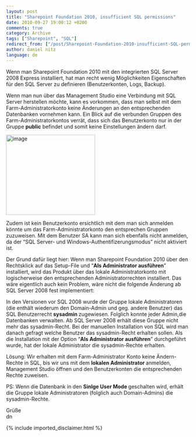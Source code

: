 ```yaml
---
layout: post
title: "Sharepoint Foundation 2010, insufficient SQL permissions"
date: 2010-09-27 19:00:12 +0200
comments: true
category: Archive
tags: ["Sharepoint", "SQL"]
redirect_from: ["/post/Sharepoint-Foundation-2010-insufficient-SQL-permissions", "/post/sharepoint-foundation-2010-insufficient-sql-permissions"]
author: daniel nitz
language: de
---
```

<!-- more -->
<p>Wenn man Sharepoint Foundation 2010 mit den integrierten SQL Server 2008 Express installiert, hat man recht wenig Möglichkeiten Eigenschaften für den SQL Server zu definieren (Benutzerkonten, Logs, Backup).</p>  <p>Wenn man nun über das Management Studio eine Verbindung mit SQL Server herstellen möchte, kann es vorkommen, dass man selbst mit dem Farm-Administratorkonto keine Änderungen an den entsprechenden Datenbanken vornehmen kann. Ein Blick auf die verbunden Gruppen des Farm-Administratorkontos verrät, dass sich das Benutzerkonto nur in der Gruppe <strong>public</strong> befindet und somit keine Einstellungen ändern darf.</p>  <p><a href="/assets/archive/image_274.png"><img style="background-image: none; border-right-width: 0px; padding-left: 0px; padding-right: 0px; display: inline; border-top-width: 0px; border-bottom-width: 0px; border-left-width: 0px; padding-top: 0px" title="image" border="0" alt="image" src="/assets/archive/image_thumb_272.png" width="244" height="219" /></a></p>  <p>Zudem ist kein Benutzerkonto ersichtlich mit dem man sich anmelden könnte um das Farm-Administratorkonto den entsprechen Gruppen zuzuweisen. Mit dem Benutzer SA kann man sich ebenfalls nicht anmelden, da der “SQL Server- und Windows-Authentifizerungsmodus” nicht aktiviert ist.</p>  <p>Der Grund dafür liegt hier: Wenn man Sharepoint Foundation 2010 über den Rechtsklick auf das Setup-File und “<strong>Als Administrator ausführen</strong>” installiert, wird das Produkt über das lokale Administratorkonto mit logischerweise den entsprechenden Administratorrechten installiert. Das wäre eigentlich auch kein Problem, wäre nicht die folgende Änderung ab SQL Server 2008 fest implementiert:</p>  <p>In den Versionen vor SQL 2008 wurde der Gruppe lokale Administratoren (die enthält wiederum den Domain-Admin und geg. andere Benutzer) das SQL Benutzerrecht <strong>sysadmin </strong>zugewiesen. Folglich konnte jeder Admin,die Datenbanken verwalten. Ab SQL Server 2008 erhält diese Gruppe nicht mehr das sysadmin-Recht. Bei der manuellen Installation von SQL wird man danach gefragt welche Benutzer das sysadmin-Recht erhalten sollen. Als die Installation mit der Option “<strong>Als Administrator ausführen</strong>” durchgeführt wurde, hat der lokale Administrator die sysadmin-Rechte erhalten.</p>  <p>Lösung: Wir erhalten mit dem Farm-Administrator Konto keine Ändern-Rechte in SQL, bis wir uns mit dem <strong>lokalen Administrator </strong>anmelden, Management Studio öffnen und den Benutzerkonten die entsprechenden Rechte zuweisen.</p>  <p>PS: Wenn die Datenbank in den <strong>Sinlge User Mode </strong>geschalten wird, erhält die Gruppe lokale Administratoren (folglich auch Domain-Admins) die sysadmin-Rechte.</p>  <p>Grüße    <br />dn</p>
{% include imported_disclaimer.html %}
